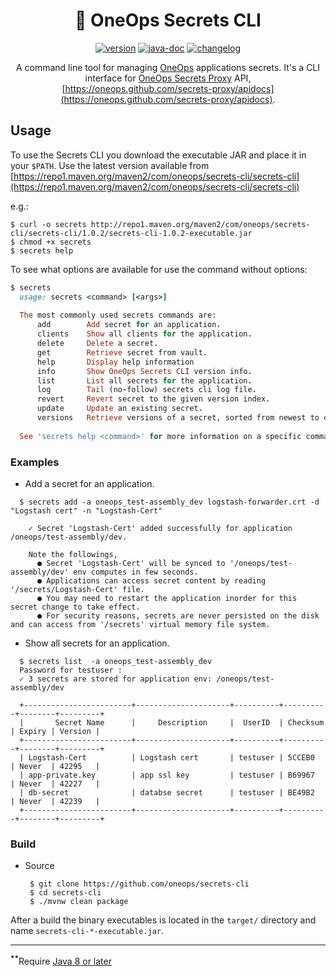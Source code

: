 <div align="center">

# :shell: OneOps Secrets CLI

 [![version][release-svg]][release-url] [![java-doc][javadoc-svg]][javadoc-url] [![changelog][cl-svg]][cl-url] 

 A command line tool for managing [OneOps][oneops] applications secrets. It's a CLI interface for [OneOps Secrets Proxy](https://github.com/oneops/secrets-proxy) API, [https://oneops.github.com/secrets-proxy/apidocs](https://oneops.github.com/secrets-proxy/apidocs).

</div>


## Usage

To use the Secrets CLI you download the executable JAR and place it in your `$PATH`. 
Use the latest version available from
[https://repo1.maven.org/maven2/com/oneops/secrets-cli/secrets-cli](https://repo1.maven.org/maven2/com/oneops/secrets-cli/secrets-cli)

e.g.:

```
$ curl -o secrets http://repo1.maven.org/maven2/com/oneops/secrets-cli/secrets-cli/1.0.2/secrets-cli-1.0.2-executable.jar
$ chmod +x secrets
$ secrets help
```

To see what options are available for use the command without options:

```ruby
$ secrets
  usage: secrets <command> [<args>]
  
  The most commonly used secrets commands are:
      add        Add secret for an application.
      clients    Show all clients for the application.
      delete     Delete a secret.
      get        Retrieve secret from vault.
      help       Display help information
      info       Show OneOps Secrets CLI version info.
      list       List all secrets for the application.
      log        Tail (no-follow) secrets cli log file.
      revert     Revert secret to the given version index.
      update     Update an existing secret.
      versions   Retrieve versions of a secret, sorted from newest to oldest update time.
  
  See 'secrets help <command>' for more information on a specific command.
```
### Examples

  *  Add a secret for an application.
  
  ```
    $ secrets add -a oneops_test-assembly_dev logstash-forwarder.crt -d "Logstash cert" -n "Logstash-Cert"
    
      ✓ Secret 'Logstash-Cert' added successfully for application /oneops/test-assembly/dev.
      
      Note the followings,
        ● Secret 'Logstash-Cert' will be synced to '/oneops/test-assembly/dev' env computes in few seconds.
        ● Applications can access secret content by reading '/secrets/Logstash-Cert' file.
        ● You may need to restart the application inorder for this secret change to take effect.
        ● For security reasons, secrets are never persisted on the disk and can access from '/secrets' virtual memory file system.
  ```
  
  *  Show all secrets for an application.
  
  ```
    $ secrets list  -a oneops_test-assembly_dev
    Password for testuser :
    ✓ 3 secrets are stored for application env: /oneops/test-assembly/dev
    
    +------------------------+---------------------+----------+----------+--------+---------+
    |       Secret Name      |     Description     |  UserID  | Checksum | Expiry | Version |
    +------------------------+---------------------+----------+----------+--------+---------+
    | Logstash-Cert          | Logstash cert       | testuser | 5CCEB0   | Never  | 42295   |
    | app-private.key        | app ssl key         | testuser | B69967   | Never  | 42227   |
    | db-secret              | databse secret      | testuser | BE49B2   | Never  | 42239   |
    +------------------------+---------------------+----------+----------+--------+---------+
  ```
  
### Build

- Source

    ```
     $ git clone https://github.com/oneops/secrets-cli
     $ cd secrets-cli
     $ ./mvnw clean package
    ```
    
After a build the binary executables is located in the `target/` directory and name `secrets-cli-*-executable.jar`.


-----------------
<sup><b>**</b></sup>Require [Java 8 or later][java-download]

<!-- Badges -->

[oneops]: http://oneops.com/
[keywhiz]: https://github.com/square/keywhiz

[javadoc-url]: https://oneops.github.io/secrets-cli/api
[javadoc-svg]: https://img.shields.io/badge/api--doc-latest-ff69b4.svg?style=flat-square

[cl-url]: https://github.com/oneops/secrets-cli/blob/master/CHANGELOG.md
[cl-svg]: https://img.shields.io/badge/change--log-latest-blue.svg?style=flat-square

[release-url]: https://github.com/oneops/secrets-cli/releases/latest
[release-svg]: https://img.shields.io/github/release/oneops/secrets-cli.svg?style=flat-square

[java-download]: http://www.oracle.com/technetwork/java/javase/downloads/index.html


